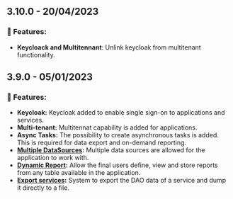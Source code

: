 ## 3.10.0 - 20/04/2023
### 🚀 Features:
* **Keycloack and Multitennant**: Unlink keycloak from multitenant functionality.
<!-- ### 🔧 Bug fixes: -->
## 3.9.0 - **05/01/2023**
### 🚀 Features:
* **Keycloak:** Keycloak added to enable single sign-on to applications and services.
* **Multi-tenant:** Multitennat capability is added for applications.
* **Async Tasks:** The possibility to create asynchronous tasks is added. This is required for data export and on-demand reporting.
* **[Multiple DataSources](https://ontimize.github.io/ontimize-boot/basics/multipledatasources):** Multiple data sources are allowed for the application to work with.
* **[Dynamic Report](https://ontimize.github.io/ontimize-boot/basics/reports/report-on-demand):** Allow the final users  define, view and store reports from any table available in the application.
* **[Export services](https://ontimize.github.io/ontimize-boot/basics/export/exportdata):** System to export the DAO data of a service and dump it directly to a file.
<!-- ### 🔧 Bug fixes: -->
